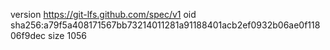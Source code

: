 version https://git-lfs.github.com/spec/v1
oid sha256:a79f5a408171567bb73214011281a91188401acb2ef0932b06ae0f11806f9dec
size 1056
